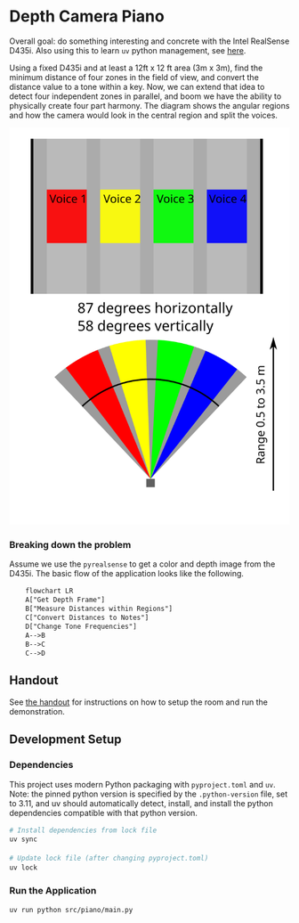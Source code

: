 # Depth Camera Piano

Overall goal: do something interesting and concrete with the Intel RealSense D435i. Also using this to learn `uv` python management, see [here](https://docs.astral.sh/uv/concepts/projects/layout/#the-pyprojecttoml).


Using a fixed D435i and at least a 12ft x 12 ft area (3m x 3m), find the minimum distance of four zones in the field of view, and convert the distance value to a tone within a key. Now, we can extend that idea to detect four independent zones in parallel, and boom we have the ability to physically create four part harmony. The diagram shows the angular regions and how the camera would look in the central region and split the voices.

![diagram of four voices](images/four_voice_sectors.svg "Title")

### Breaking down the problem 

Assume we use the `pyrealsense` to get a color and depth image from the D435i. The basic flow of the application looks like the following.

```mermaid
    flowchart LR
    A["Get Depth Frame"]
    B["Measure Distances within Regions"]
    C["Convert Distances to Notes"]
    D["Change Tone Frequencies"]
    A-->B
    B-->C
    C-->D
```

## Handout

See [the handout](./handouts/depth-camera-piano-handout.md) for instructions on how to setup the room and run the demonstration.

## Development Setup

### Dependencies
This project uses modern Python packaging with `pyproject.toml` and `uv`. Note: the pinned python version is specified by the `.python-version` file, set to 3.11, and uv should automatically detect, install, and install the python dependencies compatible with that python version.

```bash
# Install dependencies from lock file
uv sync

# Update lock file (after changing pyproject.toml)
uv lock
```

### Run the Application

```
uv run python src/piano/main.py
```